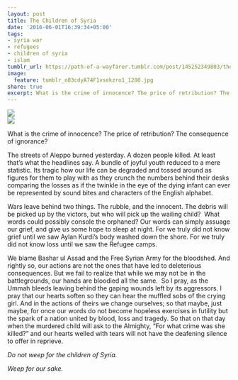 ```yaml
---
layout: post
title: The Children of Syria
date: '2016-06-01T16:39:34+05:00'
tags:
- syria war
- refugees
- children of syria
- islam
tumblr_url: https://path-of-a-wayfarer.tumblr.com/post/145252349803/the-children-of-syria-what-is-the-crime-of
image:
  feature: tumblr_o83cdyA74F1vsekzro1_1280.jpg
share: true
excerpt: What is the crime of innocence? The price of retribution? The consequence of ignorance? The streets of Aleppo burned yesterday......
---
```

 ![](/tumblr_files/tumblr_o83cdyA74F1vsekzro2_1280.jpg)  
 ![](/tumblr_files/tumblr_o83cdyA74F1vsekzro3_1280.jpg)  
  
What is the crime of innocence? The price of retribution? The consequence of ignorance?

The streets of Aleppo burned yesterday. A dozen people killed. At least that’s what the headlines say. A bundle of joyful youth reduced to a mere statistic. Its tragic how our life can be degraded and tossed around as figures for them to play with as they crunch the numbers behind their desks comparing the losses as if the twinkle in the eye of the dying infant can ever be represented by sound bites and characters of the English alphabet.

Wars leave behind two things. The rubble, and the innocent. The debris will be picked up by the victors, but who will pick up the wailing child? &nbsp;What words could possibly console the orphaned? Our words can simply assuage our grief, and give us some hope to sleep at night. For we truly did not know grief until we saw Aylan Kurdi’s body washed down the shore. For we truly did not know loss until we saw the Refugee camps.

We blame Bashar ul Assad and the Free Syrian Army for the bloodshed. And rightly so, our actions are not the ones that have led to deleterious consequences. But we fail to realize that while we may not be in the battlegrounds, our hands are bloodied all the same. &nbsp;So I pray, as the Ummah bleeds leaving behind the gaping wounds left by its aggressors. I pray that our hearts soften so they can hear the muffled sobs of the crying girl. And in the actions of theirs we change ourselves; so that maybe, just maybe, for once our words do not become hopeless exercises in futility but the spark of a nation united by blood, loss and tragedy. So that on that day when the murdered child will ask to the Almighty, “For what crime was she killed?” and our hearts welled with tears will not have the deafening silence to offer in reprieve.

_Do not weep for the children of Syria._

_Weep for our sake._


